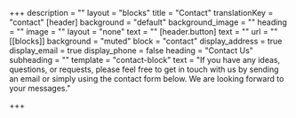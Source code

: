 +++
description = ""
layout = "blocks"
title = "Contact"
translationKey = "contact"
[header]
background = "default"
background_image = ""
heading = ""
image = ""
layout = "none"
text = ""
[header.button]
text = ""
url = ""
[[blocks]]
background = "muted"
block = "contact"
display_address = true
display_email = true
display_phone = false
heading = "Contact Us"
subheading = ""
template = "contact-block"
text = "If you have any ideas, questions, or requests, please feel free to get in touch with us by sending an email or simply using the contact form below. We are looking forward to your messages."

+++
